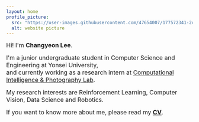 ```yaml
---
layout: home
profile_picture:
  src: "https://user-images.githubusercontent.com/47654007/177572341-2dc65f50-4e88-4b14-9e82-fa8fdc4f8d10.JPG"
  alt: website picture
---
```


<p><font size=3>Hi! I'm <b>Changyeon Lee</b>.</font></p>

<p><font size=3>I'm a junior undergraduate student in Computer Science and Engineering at Yonsei University,<br> and currently working as a research intern at <a href="http://ciplab.github.io">Computational Intelligence & Photography Lab</a>.</font></p>

<p><font size=3>My research interests are Reinforcement Learning, Computer Vision, Data Science and Robotics.</font></p>

<p><font size=3>If you want to know more about me, please read my <a href="https://drive.google.com/file/d/1k3zVVL-X6BlA9iAFpZSQ6EOQ3ce9ZWTf/view?usp=sharing"><b>CV</b></a>.</font></p>
